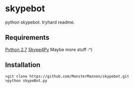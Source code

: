 # skypebot
python skypebot.
tryhard readme.


## Requirements
[Python 2.7](https://www.python.org/)
[Skype4Py](https://github.com/Skype4Py/Skype4Py)
Maybe more stuff :^)


## Installation
```
>git clone https://github.com/MonsterMannen/skypebot.git
>python skypeBot.py
```
